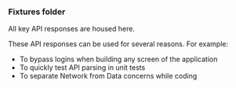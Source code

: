 ### Fixtures folder

All key API responses are housed here.

These API responses can be used for several reasons. For example:

- To bypass logins when building any screen of the application
- To quickly test API parsing in unit tests
- To separate Network from Data concerns while coding

